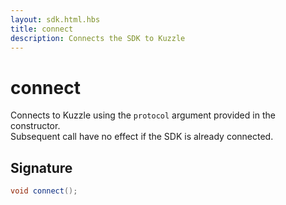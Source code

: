 ```yaml
---
layout: sdk.html.hbs
title: connect
description: Connects the SDK to Kuzzle
---
```


# connect

Connects to Kuzzle using the `protocol` argument provided in the constructor.  
Subsequent call have no effect if the SDK is already connected.

## Signature

```cpp
void connect();
```


